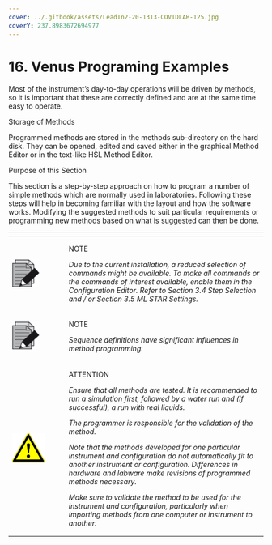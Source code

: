 ```yaml
---
cover: ../.gitbook/assets/LeadIn2-20-1313-COVIDLAB-125.jpg
coverY: 237.8983672694977
---
```


# 16. Venus Programing Examples

Most of the instrument’s day-to-day operations will be driven by methods, so it is important that these are correctly defined and are at the same time easy to operate.

Storage of Methods

Programmed methods are stored in the methods sub-directory on the hard disk. They can be opened, edited and saved either in the graphical Method Editor or in the text-like HSL Method Editor.

Purpose of this Section

This section is a step-by-step approach on how to program a number of simple methods which are normally used in laboratories. Following these steps will help in becoming familiar with the layout and how the software works. Modifying the suggested methods to suit particular requirements or programming new methods based on what is suggested can then be done.

<table data-header-hidden><thead><tr><th width="98"></th><th></th></tr></thead><tbody><tr><td><img src="../.gitbook/assets/image (10) (1) (1) (1) (1) (1) (1) (1) (1) (1) (1) (1) (1) (1) (1) (1).png" alt="" data-size="original"></td><td><p>NOTE</p><p><em>Due to the current installation, a reduced selection of commands might be available. To make all commands or the commands of interest available, enable them in the Configuration Editor. Refer to Section 3.4 Step Selection and / or Section 3.5 ML STAR Settings.</em></p></td></tr><tr><td><img src="../.gitbook/assets/image (10) (1) (1) (1) (1) (1) (1) (1) (1) (1) (1) (1) (1) (1) (1) (1).png" alt="" data-size="original"></td><td><p>NOTE</p><p><em>Sequence definitions have significant influences in method programming.</em></p></td></tr><tr><td><img src="../.gitbook/assets/image (9) (1) (1) (1) (1) (1) (1) (1) (1) (1) (1) (1) (1) (1) (1) (1) (1).png" alt="" data-size="original"></td><td><p>ATTENTION</p><p><em>Ensure that all methods are tested. It is recommended to run a simulation first, followed by a water run and (if successful), a run with real liquids.</em></p><p><em>The programmer is responsible for the validation of the method.</em></p><p><em>Note that the methods developed for one particular instrument and configuration do not automatically fit to another instrument or configuration. Differences in hardware and labware make revisions of programmed methods necessary.</em></p><p><em>Make sure to validate the method to be used for the instrument and configuration, particularly when importing methods from one computer or instrument to another.</em></p></td></tr></tbody></table>

